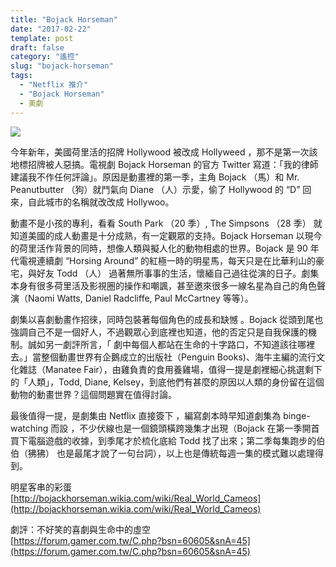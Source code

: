```yaml
---
title: "Bojack Horseman"
date: "2017-02-22"
template: post
draft: false
category: "遙控"
slug: "bojack-horseman"
tags:
  - "Netflix 推介"
  - "Bojack Horseman"
  - 美劇
---
```


![](/media/4bdbf-19vfsd9iaxxv00mphxfyoiq.jpeg)

今年新年，美國荷里活的招牌 Hollywood 被改成 Hollyweed ，那不是第一次該地標招牌被人惡搞。電視劇 Bojack Horseman 的官方 Twitter 寫道：「我的律師建議我不作任何評論」。原因是動畫裡的第一季，主角 Bojack （馬）和 Mr. Peanutbutter （狗）就鬥氣向 Diane （人）示愛，偷了 Hollywood 的 “D” 回來，自此城市的名稱就改改成 Hollywoo。

動畫不是小孩的專利，看看 South Park （20 季）, The Simpsons （28 季） 就知道美國的成人動畫是十分成熟，有一定觀眾的支持。Bojack Horseman 以現今的荷里活作背景的同時，想像人類與擬人化的動物相處的世界。Bojack 是 90 年代電視連續劇 “Horsing Around” 的紅極一時的明星馬，每天只是在比華利山的豪宅，與好友 Todd （人） 過著無所事事的生活，懷緬自己過往從演的日子。劇集本身有很多荷里活及影視圈的操作和嘲諷，甚至邀來很多一線名星為自己的角色聲演（Naomi Watts, Daniel Radcliffe, Paul McCartney 等等）。

劇集以喜劇動畫作招徠，同時包裝著每個角色的成長和缺憾 。Bojack 從頭到尾也強調自己不是一個好人，不過觀眾心到底裡也知道，他的否定只是自我保護的機制。誠如另一劇評所言，「 劇中每個人都站在生命的十字路口，不知道該往哪裡去。」當整個動畫世界有企鵝成立的出版社（Penguin Books)、海牛主編的流行文化雜誌（Manatee Fair），由雞負責的食用養雞場，值得一提是劇裡細心挑選剩下 的「人類」，Todd, Diane, Kelsey，到底他們有甚麼的原因以人類的身份留在這個動物的動畫世界？這個問題實在值得討論。

最後值得一提，是劇集由 Netflix 直接簽下 ，編寫劇本時早知道劇集為 binge-watching 而設 ，不少伏線也是一個鏡頭橫跨幾集才出現（Bojack 在第一季開首買下電腦遊戲的收據，到季尾才於梳化底給 Todd 找了出來；第二季每集跑步的伯伯（狒狒） 也是最尾才說了一句台詞），以上也是傳統每週一集的模式難以處理得到。

明星客串的彩蛋  
[http://bojackhorseman.wikia.com/wiki/Real_World_Cameos](http://bojackhorseman.wikia.com/wiki/Real_World_Cameos)

劇評：不好笑的喜劇與生命中的虛空  
[https://forum.gamer.com.tw/C.php?bsn=60605&snA=45](https://forum.gamer.com.tw/C.php?bsn=60605&snA=45)
